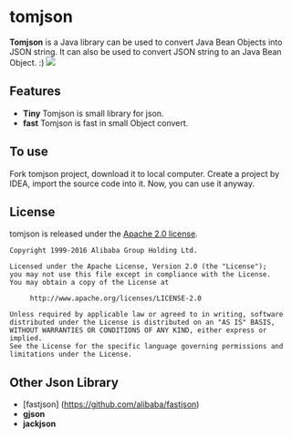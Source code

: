 # tomjson

**Tomjson** is a Java library can be used to convert Java Bean Objects into JSON string.
It can also be used to convert JSON string to an Java Bean Object. :)
![](https://github.com/luoxn28/tomjson/blob/master/src/resource/json.png)

## Features
- **Tiny** Tomjson is small library for json.
- **fast** Tomjson is fast in small Object convert.

## To use
Fork tomjson project, download it to local computer.
Create a project by IDEA, import the source code into it.
Now, you can use it anyway.

## License
tomjson is released under the [Apache 2.0 license](license.txt).

```
Copyright 1999-2016 Alibaba Group Holding Ltd.

Licensed under the Apache License, Version 2.0 (the "License");
you may not use this file except in compliance with the License.
You may obtain a copy of the License at

     http://www.apache.org/licenses/LICENSE-2.0

Unless required by applicable law or agreed to in writing, software
distributed under the License is distributed on an "AS IS" BASIS,
WITHOUT WARRANTIES OR CONDITIONS OF ANY KIND, either express or implied.
See the License for the specific language governing permissions and
limitations under the License.
```

## Other Json Library
- [fastjson] (https://github.com/alibaba/fastjson)
- **gjson**
- **jackjson**